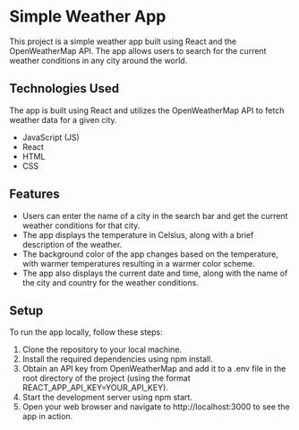 # Simple Weather App

This project is a simple weather app built using React and the OpenWeatherMap API. The app allows users to search for the current weather conditions in any city around the world.

## Technologies Used

The app is built using React and utilizes the OpenWeatherMap API to fetch weather data for a given city.

- JavaScript (JS)
- React
- HTML 
- CSS

## Features
- Users can enter the name of a city in the search bar and get the current weather conditions for that city.
- The app displays the temperature in Celsius, along with a brief description of the weather.
- The background color of the app changes based on the temperature, with warmer temperatures resulting in a warmer color scheme.
- The app also displays the current date and time, along with the name of the city and country for the weather conditions.

## Setup

To run the app locally, follow these steps:

1. Clone the repository to your local machine.
2. Install the required dependencies using npm install.
3. Obtain an API key from OpenWeatherMap and add it to a .env file in the root directory of the project (using the format REACT_APP_API_KEY=YOUR_API_KEY).
4. Start the development server using npm start.
5. Open your web browser and navigate to http://localhost:3000 to see the app in action.
